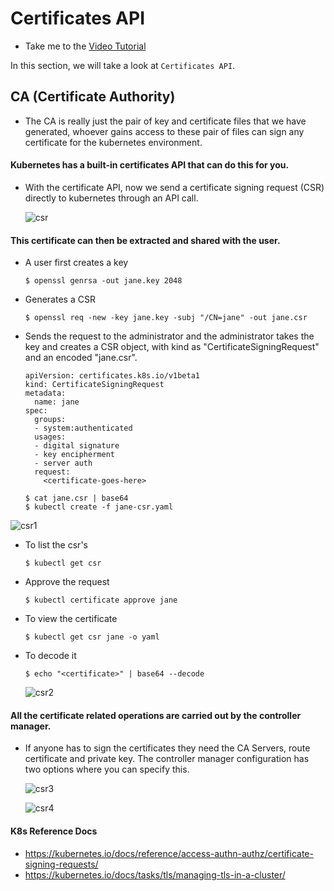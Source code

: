 # Certificates API

  - Take me to the [Video Tutorial](https://kodekloud.com/topic/certificates-api-2/)

In this section, we will take a look at `Certificates API`.

## CA (Certificate Authority)
- The CA is really just the pair of key and certificate files that we have generated, whoever gains access to these pair of files can sign any certificate for the kubernetes environment.

#### Kubernetes has a built-in certificates API that can do this for you.
- With the certificate API, now we send a certificate signing request (CSR) directly to kubernetes through an API call.

  ![csr](../../images/csr.PNG)

#### This certificate can then be extracted and shared with the user.
- A user first creates a key
  ```
  $ openssl genrsa -out jane.key 2048
  ```
- Generates a CSR
  ```
  $ openssl req -new -key jane.key -subj "/CN=jane" -out jane.csr
  ```
- Sends the request to the administrator and the administrator takes the key and creates a CSR object, with kind as "CertificateSigningRequest" and an encoded "jane.csr".

  ```
  apiVersion: certificates.k8s.io/v1beta1
  kind: CertificateSigningRequest
  metadata:
    name: jane
  spec:
    groups:
    - system:authenticated
    usages:
    - digital signature
    - key encipherment
    - server auth
    request:
      <certificate-goes-here>
  ```
  ```
  $ cat jane.csr | base64
  $ kubectl create -f jane-csr.yaml
  ```
 ![csr1](../../images/csr1.PNG)

- To list the csr's
  ```
  $ kubectl get csr
  ```
- Approve the request
  ```
  $ kubectl certificate approve jane
  ```
- To view the certificate
  ```
  $ kubectl get csr jane -o yaml
  ```
- To decode it
  ```
  $ echo "<certificate>" | base64 --decode
  ```

  ![csr2](../../images/csr2.PNG)

#### All the certificate related operations are carried out by the controller manager.
- If anyone has to sign the certificates they need the CA Servers, route certificate and private key. The controller manager configuration has two options where you can specify this.

  ![csr3](../../images/csr3.PNG)

  ![csr4](../../images/csr4.PNG)


#### K8s Reference Docs

- https://kubernetes.io/docs/reference/access-authn-authz/certificate-signing-requests/
- https://kubernetes.io/docs/tasks/tls/managing-tls-in-a-cluster/
